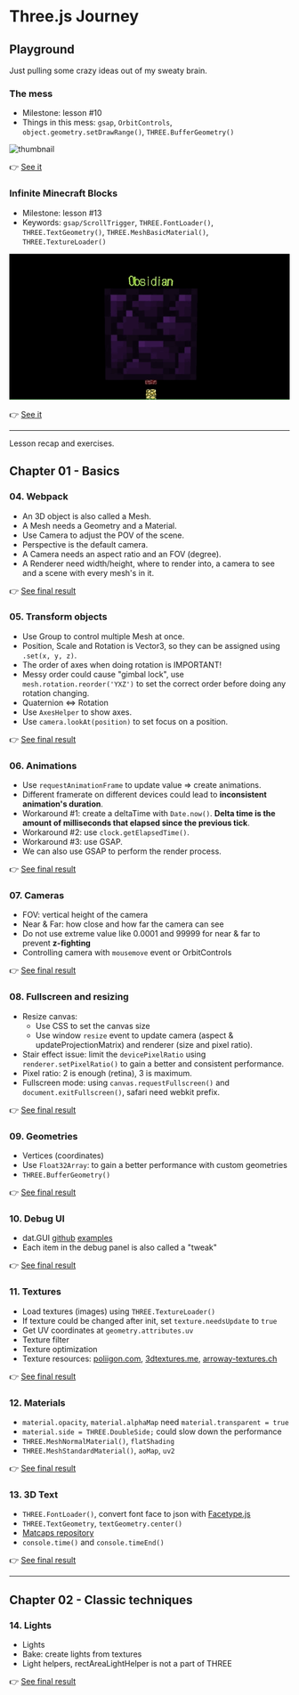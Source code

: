 # Three.js Journey

## Playground

Just pulling some crazy ideas out of my sweaty brain.

### The mess

- Milestone: lesson #10
- Things in this mess: `gsap`, `OrbitControls`, `object.geometry.setDrawRange()`, `THREE.BufferGeometry()`

![thumbnail](/img/the-mess.gif)

👉 [See it](https://phucbm.github.io/threejs-journey/playground/the-mess/dist)

### Infinite Minecraft Blocks

- Milestone: lesson #13
- Keywords: `gsap/ScrollTrigger`, `THREE.FontLoader()`, `THREE.TextGeometry()`, `THREE.MeshBasicMaterial()`, `THREE.TextureLoader()`

![thumbnail](/img/mineblocks.gif)

👉 [See it](https://phucbm.github.io/threejs-journey/playground/mineblocks/dist)

---

Lesson recap and exercises.

## Chapter 01 - Basics

### 04. Webpack

- An 3D object is also called a Mesh.
- A Mesh needs a Geometry and a Material.
- Use Camera to adjust the POV of the scene.
- Perspective is the default camera.
- A Camera needs an aspect ratio and an FOV (degree).
- A Renderer need width/height, where to render into, a camera to see and a scene with every mesh's in it.

👉 [See final result](https://phucbm.github.io/threejs-journey/lessons/04/dist/)

### 05. Transform objects

- Use Group to control multiple Mesh at once.
- Position, Scale and Rotation is Vector3, so they can be assigned using `.set(x, y, z)`.
- The order of axes when doing rotation is IMPORTANT!
- Messy order could cause "gimbal lock", use `mesh.rotation.reorder('YXZ')` to set the correct order before doing any rotation changing.
- Quaternion <=> Rotation
- Use `AxesHelper` to show axes.
- Use `camera.lookAt(position)` to set focus on a position.

👉 [See final result](https://phucbm.github.io/threejs-journey/lessons/05/dist/)

### 06. Animations

- Use `requestAnimationFrame` to update value => create animations.
- Different framerate on different devices could lead to **inconsistent animation's duration**.
- Workaround #1: create a deltaTime with `Date.now()`. **Delta time is the amount of milliseconds that elapsed since the previous tick**.
- Workaround #2: use `clock.getElapsedTime()`.
- Workaround #3: use GSAP.
- We can also use GSAP to perform the render process.

👉 [See final result](https://phucbm.github.io/threejs-journey/lessons/06/dist/)

### 07. Cameras

- FOV: vertical height of the camera
- Near & Far: how close and how far the camera can see
- Do not use extreme value like 0.0001 and 99999 for near & far to prevent **z-fighting**
- Controlling camera with `mousemove` event or OrbitControls

👉 [See final result](https://phucbm.github.io/threejs-journey/lessons/07/dist/)

### 08. Fullscreen and resizing

- Resize canvas:
    - Use CSS to set the canvas size
    - Use window `resize` event to update camera (aspect & updateProjectionMatrix) and renderer (size and pixel ratio).
- Stair effect issue: limit the `devicePixelRatio` using `renderer.setPixelRatio()` to gain a better and consistent performance.
- Pixel ratio: 2 is enough (retina), 3 is maximum.
- Fullscreen mode: using `canvas.requestFullscreen()` and `document.exitFullscreen()`, safari need webkit prefix.

👉 [See final result](https://phucbm.github.io/threejs-journey/lessons/08/dist/)

### 09. Geometries

- Vertices (coordinates)
- Use `Float32Array`: to gain a better performance with custom geometries
- `THREE.BufferGeometry()`

👉 [See final result](https://phucbm.github.io/threejs-journey/lessons/09/dist/)

### 10. Debug UI

- dat.GUI [github](https://github.com/dataarts/dat.gui) [examples](https://jsfiddle.net/ikatyang/182ztwao/)
- Each item in the debug panel is also called a "tweak"

👉 [See final result](https://phucbm.github.io/threejs-journey/lessons/10/dist/)

### 11. Textures

- Load textures (images) using `THREE.TextureLoader()`
- If texture could be changed after init, set `texture.needsUpdate` to `true`
- Get UV coordinates at `geometry.attributes.uv`
- Texture filter
- Texture optimization
- Texture resources: [poliigon.com](poliigon.com), [3dtextures.me](3dtextures.me), [arroway-textures.ch](arroway-textures.ch)

👉 [See final result](https://phucbm.github.io/threejs-journey/lessons/11/dist/)

### 12. Materials

- `material.opacity`, `material.alphaMap` need `material.transparent = true`
- `material.side = THREE.DoubleSide;` could slow down the performance
- `THREE.MeshNormalMaterial()`, `flatShading`
- `THREE.MeshStandardMaterial()`, `aoMap`, `uv2`

👉 [See final result](https://phucbm.github.io/threejs-journey/lessons/12/dist/)

### 13. 3D Text

- `THREE.FontLoader()`, convert font face to json with [Facetype.js](http://gero3.github.io/facetype.js/)
- `THREE.TextGeometry`, `textGeometry.center()`
- [Matcaps repository](https://github.com/nidorx/matcaps)
- `console.time()` and `console.timeEnd()`

👉 [See final result](https://phucbm.github.io/threejs-journey/lessons/13/dist/)

---

## Chapter 02 - Classic techniques

### 14. Lights

- Lights
- Bake: create lights from textures
- Light helpers, rectAreaLightHelper is not a part of THREE

👉 [See final result](https://phucbm.github.io/threejs-journey/lessons/14/dist/)
